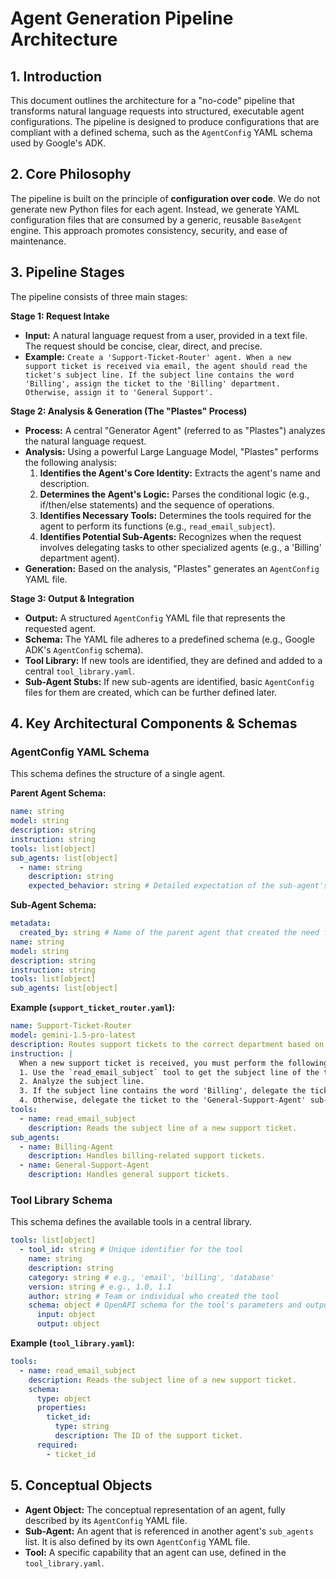 # Agent Generation Pipeline Architecture

## 1. Introduction

This document outlines the architecture for a "no-code" pipeline that transforms natural language requests into structured, executable agent configurations. The pipeline is designed to produce configurations that are compliant with a defined schema, such as the `AgentConfig` YAML schema used by Google's ADK.

## 2. Core Philosophy

The pipeline is built on the principle of **configuration over code**. We do not generate new Python files for each agent. Instead, we generate YAML configuration files that are consumed by a generic, reusable `BaseAgent` engine. This approach promotes consistency, security, and ease of maintenance.

## 3. Pipeline Stages

The pipeline consists of three main stages:

**Stage 1: Request Intake**

*   **Input:** A natural language request from a user, provided in a text file. The request should be concise, clear, direct, and precise.
*   **Example:** `Create a 'Support-Ticket-Router' agent. When a new support ticket is received via email, the agent should read the ticket's subject line. If the subject line contains the word 'Billing', assign the ticket to the 'Billing' department. Otherwise, assign it to 'General Support'.`

**Stage 2: Analysis & Generation (The "Plastes" Process)**

*   **Process:** A central "Generator Agent" (referred to as "Plastes") analyzes the natural language request.
*   **Analysis:** Using a powerful Large Language Model, "Plastes" performs the following analysis:
    1.  **Identifies the Agent's Core Identity:** Extracts the agent's name and description.
    2.  **Determines the Agent's Logic:** Parses the conditional logic (e.g., if/then/else statements) and the sequence of operations.
    3.  **Identifies Necessary Tools:** Determines the tools required for the agent to perform its functions (e.g., `read_email_subject`).
    4.  **Identifies Potential Sub-Agents:** Recognizes when the request involves delegating tasks to other specialized agents (e.g., a 'Billing' department agent).
*   **Generation:** Based on the analysis, "Plastes" generates an `AgentConfig` YAML file.

**Stage 3: Output & Integration**

*   **Output:** A structured `AgentConfig` YAML file that represents the requested agent.
*   **Schema:** The YAML file adheres to a predefined schema (e.g., Google ADK's `AgentConfig` schema).
*   **Tool Library:** If new tools are identified, they are defined and added to a central `tool_library.yaml`.
*   **Sub-Agent Stubs:** If new sub-agents are identified, basic `AgentConfig` files for them are created, which can be further defined later.

## 4. Key Architectural Components & Schemas

### AgentConfig YAML Schema

This schema defines the structure of a single agent.

**Parent Agent Schema:**
```yaml
name: string
model: string
description: string
instruction: string
tools: list[object]
sub_agents: list[object]
  - name: string
    description: string
    expected_behavior: string # Detailed expectation of the sub-agent's role
```

**Sub-Agent Schema:**
```yaml
metadata:
  created_by: string # Name of the parent agent that created the need for this sub-agent
name: string
model: string
description: string
instruction: string
tools: list[object]
sub_agents: list[object]
```

**Example (`support_ticket_router.yaml`):**

```yaml
name: Support-Ticket-Router
model: gemini-1.5-pro-latest
description: Routes support tickets to the correct department based on the subject line.
instruction: |
  When a new support ticket is received, you must perform the following steps:
  1. Use the `read_email_subject` tool to get the subject line of the ticket.
  2. Analyze the subject line. 
  3. If the subject line contains the word 'Billing', delegate the ticket to the 'Billing-Agent' sub-agent.
  4. Otherwise, delegate the ticket to the 'General-Support-Agent' sub-agent.
tools:
  - name: read_email_subject
    description: Reads the subject line of a new support ticket.
sub_agents:
  - name: Billing-Agent
    description: Handles billing-related support tickets.
  - name: General-Support-Agent
    description: Handles general support tickets.
```

### Tool Library Schema

This schema defines the available tools in a central library.

```yaml
tools: list[object]
  - tool_id: string # Unique identifier for the tool
    name: string
    description: string
    category: string # e.g., 'email', 'billing', 'database'
    version: string # e.g., 1.0, 1.1
    author: string # Team or individual who created the tool
    schema: object # OpenAPI schema for the tool's parameters and output
      input: object
      output: object
```

**Example (`tool_library.yaml`):**

```yaml
tools:
  - name: read_email_subject
    description: Reads the subject line of a new support ticket.
    schema:
      type: object
      properties:
        ticket_id:
          type: string
          description: The ID of the support ticket.
      required:
        - ticket_id
```

## 5. Conceptual Objects

*   **Agent Object:** The conceptual representation of an agent, fully described by its `AgentConfig` YAML file.
*   **Sub-Agent:** An agent that is referenced in another agent's `sub_agents` list. It is also defined by its own `AgentConfig` YAML file.
*   **Tool:** A specific capability that an agent can use, defined in the `tool_library.yaml`.
